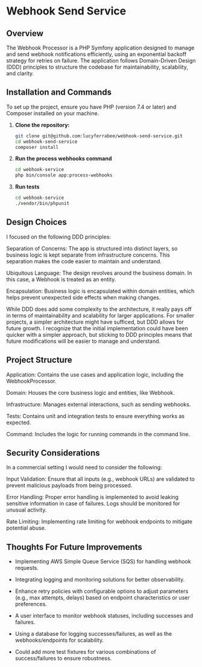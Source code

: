 # Webhook Send Service

## Overview
The Webhook Processor is a PHP Symfony application designed to manage and send webhook notifications efficiently,
using an exponential backoff strategy for retries on failure. The application follows Domain-Driven Design (DDD)
principles to structure the codebase for maintainability, scalability, and clarity.

## Installation and Commands

To set up the project, ensure you have PHP (version 7.4 or later) and Composer installed on your machine.

1. **Clone the repository:**
   ```bash
   git clone git@github.com:lucyferrabee/webhook-send-service.git
   cd webhook-send-service
   composer install
2. **Run the process webhooks command**
   ```bash
   cd webhook-service
   php bin/console app:process-webhooks
3. **Run tests**
   ```bash
   cd webhook-service
   ./vendor/bin/phpunit

## Design Choices

I focused on the following DDD principles:

Separation of Concerns: The app is structured into distinct layers, so business logic is kept separate from infrastructure concerns. 
This separation makes the code easier to maintain and understand.

Ubiquitous Language: The design revolves around the business domain. In this case, a Webhook is treated as an entity.

Encapsulation: Business logic is encapsulated within domain entities, which helps prevent unexpected side effects when making changes.

While DDD does add some complexity to the architecture, it really pays off in terms of maintainability and scalability for 
larger applications. For smaller projects, a simpler architecture might have sufficed, but DDD allows for future growth. 
I recognize that the initial implementation could have been quicker with a simpler approach, but sticking to DDD principles means 
that future modifications will be easier to manage and understand.

## Project Structure

Application: Contains the use cases and application logic, including the WebhookProcessor.

Domain: Houses the core business logic and entities, like Webhook.

Infrastructure: Manages external interactions, such as sending webhooks.

Tests: Contains unit and integration tests to ensure everything works as expected.

Command: Includes the logic for running commands in the command line.

## Security Considerations

In a commercial setting I would need to consider the following:

Input Validation: Ensure that all inputs (e.g., webhook URLs) are validated to prevent malicious payloads from being processed.

Error Handling: Proper error handling is implemented to avoid leaking sensitive information in case of failures. 
Logs should be monitored for unusual activity.

Rate Limiting: Implementing rate limiting for webhook endpoints to mitigate potential abuse.

## Thoughts For Future Improvements

- Implementing AWS Simple Queue Service (SQS) for handling webhook requests.

- Integrating logging and monitoring solutions for better observability.

- Enhance retry policies with configurable options to adjust parameters (e.g., max attempts, delays) based on endpoint
characteristics or user preferences.

- A user interface to monitor webhook statuses, including successes and failures.

- Using a database for logging successes/failures, as well as the webhooks/endpoints for scalability.

- Could add more test fixtures for various combinations of success/failures to ensure robustness.
